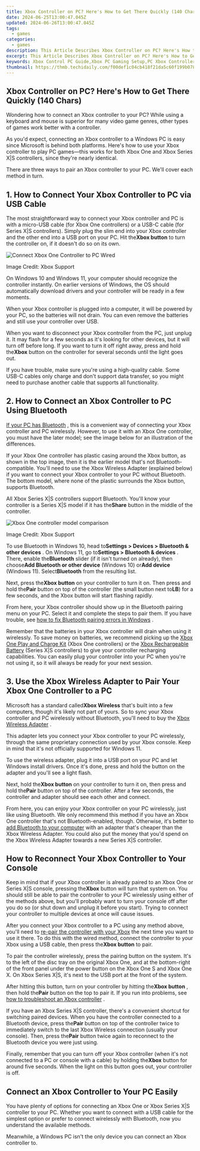 ```yaml
---
title: Xbox Controller on PC? Here's How to Get There Quickly (140 Chars)
date: 2024-06-25T13:00:47.045Z
updated: 2024-06-26T13:00:47.045Z
tags:
  - games
categories:
  - games
description: This Article Describes Xbox Controller on PC? Here's How to Get There Quickly (140 Chars)
excerpt: This Article Describes Xbox Controller on PC? Here's How to Get There Quickly (140 Chars)
keywords: Xbox Control PC Guide,Xbox PC Gaming Setup,PC Xbox Controller Use,Connecting Xbox to PC,Quick Xbox PC Compatibility,Xbox Joystick PC,Xbox and PC Integration
thumbnail: https://thmb.techidaily.com/f00def1c04cb418f21da5c60f199b078da943127e970aa7acf9eb30479f71c91.jpg
---
```


## Xbox Controller on PC? Here's How to Get There Quickly (140 Chars)

 Wondering how to connect an Xbox controller to your PC? While using a keyboard and mouse is superior for many video game genres, other types of games work better with a controller.

 As you'd expect, connecting an Xbox controller to a Windows PC is easy since Microsoft is behind both platforms. Here's how to use your Xbox controller to play PC games—this works for both Xbox One and Xbox Series X|S controllers, since they're nearly identical.

 There are three ways to pair an Xbox controller to your PC. We'll cover each method in turn.

## 1\. How to Connect Your Xbox Controller to PC via USB Cable

 The most straightforward way to connect your Xbox controller and PC is with a micro-USB cable (for Xbox One controllers) or a USB-C cable (for Series X|S controllers). Simply plug the slim end into your Xbox controller and the other end into a USB port on your PC. Hit the**Xbox button** to turn the controller on, if it doesn't do so on its own.

![Connect Xbox One Controller to PC Wired](https://static1.makeuseofimages.com/wordpress/wp-content/uploads/2019/11/Connect-Xbox-One-Controller-to-PC-Wired.png)

 Image Credit: Xbox Support

 On Windows 10 and Windows 11, your computer should recognize the controller instantly. On earlier versions of Windows, the OS should automatically download drivers and your controller will be ready in a few moments.

 When your Xbox controller is plugged into a computer, it will be powered by your PC, so the batteries will not drain. You can even remove the batteries and still use your controller over USB.

 When you want to disconnect your Xbox controller from the PC, just unplug it. It may flash for a few seconds as it's looking for other devices, but it will turn off before long. If you want to turn it off right away, press and hold the**Xbox** button on the controller for several seconds until the light goes out.

 If you have trouble, make sure you're using a high-quality cable. Some USB-C cables only charge and don't support data transfer, so you might need to purchase another cable that supports all functionality.

## 2\. How to Connect an Xbox Controller to PC Using Bluetooth

[If your PC has Bluetooth](https://www.makeuseof.com/does-computer-have-bluetooth/) , this is a convenient way of connecting your Xbox controller and PC wirelessly. However, to use it with an Xbox One controller, you must have the later model; see the image below for an illustration of the differences.

 If your Xbox One controller has plastic casing around the Xbox button, as shown in the top image, then it is the earlier model that's not Bluetooth-compatible. You'll need to use the Xbox Wireless Adapter (explained below) if you want to connect your Xbox controller to your PC without Bluetooth. The bottom model, where none of the plastic surrounds the Xbox button, supports Bluetooth.

 All Xbox Series X|S controllers support Bluetooth. You'll know your controller is a Series X|S model if it has the**Share** button in the middle of the controller.

![Xbox One controller model comparison](https://static1.makeuseofimages.com/wordpress/wp-content/uploads/2017/11/Xbox-Controller-Comparison.png)

 Image Credit: Xbox Support  
  
  To use Bluetooth in Windows 10, head to**Settings > Devices > Bluetooth & other devices** . On Windows 11, go to**Settings > Bluetooth & devices** . There, enable the**Bluetooth** slider (if it isn't turned on already), then choose**Add Bluetooth or other device** (Windows 10) or**Add device** (Windows 11). Select**Bluetooth** from the resulting list.

 Next, press the**Xbox button** on your controller to turn it on. Then press and hold the**Pair** button on top of the controller (the small button next to**LB**) for a few seconds, and the Xbox button will start flashing rapidly.

 From here, your Xbox controller should show up in the Bluetooth pairing menu on your PC. Select it and complete the steps to pair them. If you have trouble, see [how to fix Bluetooth pairing errors in Windows](https://www.makeuseof.com/try-connecting-device-bluetooth-pairing-error-windows/) .

 Remember that the batteries in your Xbox controller will drain when using it wirelessly. To save money on batteries, we recommend picking up the [Xbox One Play and Charge Kit](https://www.amazon.com/Xbox-One-Play-Charge-Kit/dp/B00DBDPOZ4?th=1&psc=1&linkCode=ll1&tag=muo-v2-pagvhls-20&linkId=141e39c0797a1d7786bbe752350e72cf&language=en%5FUS&ref%5F=as%5Fli%5Fss%5Ftl&ascsubtag=UUmuoUeUpU26753&asc%5Frefurl=https%3A%2F%2Fwww.makeuseof.com%2Ftag%2Fconnect-xbox-one-controller-pc%2F&asc%5Fcampaign=Evergreen) (Xbox One controllers) or the [Xbox Rechargeable Battery](https://www.amazon.com/Xbox-Rechargeable-Battery-USB-C%C2%AE-Cable-one/dp/B08DFB4889?crid=2M3PAHF8MA3Y4&dchild=1&keywords=series%2Bx%2Bplay%2Band%2Bcharge%2Bkit&qid=1616106289&sprefix=series%2Bx%2Bplay%2Caps%2C168&sr=8-2&th=1&linkCode=ll1&tag=muo-v2-pagvhls-20&linkId=7d0bf187ffc186ab3a95d34957c4f9bf&language=en%5FUS&ref%5F=as%5Fli%5Fss%5Ftl&ascsubtag=UUmuoUeUpU26753&asc%5Frefurl=https%3A%2F%2Fwww.makeuseof.com%2Ftag%2Fconnect-xbox-one-controller-pc%2F&asc%5Fcampaign=Evergreen) (Series X|S controllers) to give your controller recharging capabilities. You can easily plug your controller into your PC when you're not using it, so it will always be ready for your next session.

## 3\. Use the Xbox Wireless Adapter to Pair Your Xbox One Controller to a PC

 Microsoft has a standard called**Xbox Wireless** that's built into a few computers, though it's likely not part of yours. So to sync your Xbox controller and PC wirelessly without Bluetooth, you'll need to buy the [Xbox Wireless Adapter](https://www.amazon.com/Microsoft-Xbox-Wireless-Adapter-Windows-one/dp/B00ZB7W4QU?linkCode=ll1&tag=muo-v2-pagvhls-20&linkId=4652892b504e435c77bf3a3d5f0b6779&language=en%5FUS&ref%5F=as%5Fli%5Fss%5Ftl&ascsubtag=UUmuoUeUpU26753&asc%5Frefurl=https%3A%2F%2Fwww.makeuseof.com%2Ftag%2Fconnect-xbox-one-controller-pc%2F&asc%5Fcampaign=Evergreen) .

 This adapter lets you connect your Xbox controller to your PC wirelessly, through the same proprietary connection used by your Xbox console. Keep in mind that it's not officially supported for Windows 11.

 To use the wireless adapter, plug it into a USB port on your PC and let Windows install drivers. Once it's done, press and hold the button on the adapter and you'll see a light flash.

 Next, hold the**Xbox button** on your controller to turn it on, then press and hold the**Pair** button on top of the controller. After a few seconds, the controller and adapter should see each other and connect.

 From here, you can enjoy your Xbox controller on your PC wirelessly, just like using Bluetooth. We only recommend this method if you have an Xbox One controller that's not Bluetooth-enabled, though. Otherwise, it's better to [add Bluetooth to your computer](https://www.makeuseof.com/add-bluetooth-pc/) with an adapter that's cheaper than the Xbox Wireless Adapter. You could also put the money that you'd spend on the Xbox Wireless Adapter towards a new Series X|S controller.

## How to Reconnect Your Xbox Controller to Your Console

 Keep in mind that if your Xbox controller is already paired to an Xbox One or Series X|S console, pressing the**Xbox** button will turn that system on. You should still be able to pair the controller to your PC wirelessly using either of the methods above, but you'll probably want to turn your console off after you do so (or shut down and unplug it before you start). Trying to connect your controller to multiple devices at once will cause issues.

 After you connect your Xbox controller to a PC using any method above, you'll need to [re-pair the controller with your Xbox](https://www.makeuseof.com/tag/sync-xbox-one-controller/) the next time you want to use it there. To do this with the wired method, connect the controller to your Xbox using a USB cable, then press the**Xbox button** to pair.

 To pair the controller wirelessly, press the pairing button on the system. It's to the left of the disc tray on the original Xbox One, and at the bottom-right of the front panel under the power button on the Xbox One S and Xbox One X. On Xbox Series X|S, it's next to the USB port at the front of the system.

 After hitting this button, turn on your controller by hitting the**Xbox button** , then hold the**Pair** button on the top to pair it. If you run into problems, see [how to troubleshoot an Xbox controller](https://www.makeuseof.com/tag/how-to-fix-xbox-one-controller-not-working/) .

 If you have an Xbox Series X|S controller, there's a convenient shortcut for switching paired devices. When you have the controller connected to a Bluetooth device, press the**Pair** button on top of the controller twice to immediately switch to the last Xbox Wireless connection (usually your console). Then, press the**Pair** button twice again to reconnect to the Bluetooth device you were just using.

 Finally, remember that you can turn off your Xbox controller (when it's not connected to a PC or console with a cable) by holding the**Xbox** button for around five seconds. When the light on this button goes out, your controller is off.

## Connect an Xbox Controller to Your PC Easily

 You have plenty of options for connecting an Xbox One or Xbox Series X|S controller to your PC. Whether you want to connect with a USB cable for the simplest option or prefer to connect wirelessly with Bluetooth, now you understand the available methods.

 Meanwhile, a Windows PC isn't the only device you can connect an Xbox controller to.


<ins class="adsbygoogle"
     style="display:block"
     data-ad-format="autorelaxed"
     data-ad-client="ca-pub-7571918770474297"
     data-ad-slot="1223367746"></ins>



<ins class="adsbygoogle"
     style="display:block"
     data-ad-client="ca-pub-7571918770474297"
     data-ad-slot="8358498916"
     data-ad-format="auto"
     data-full-width-responsive="true"></ins>


